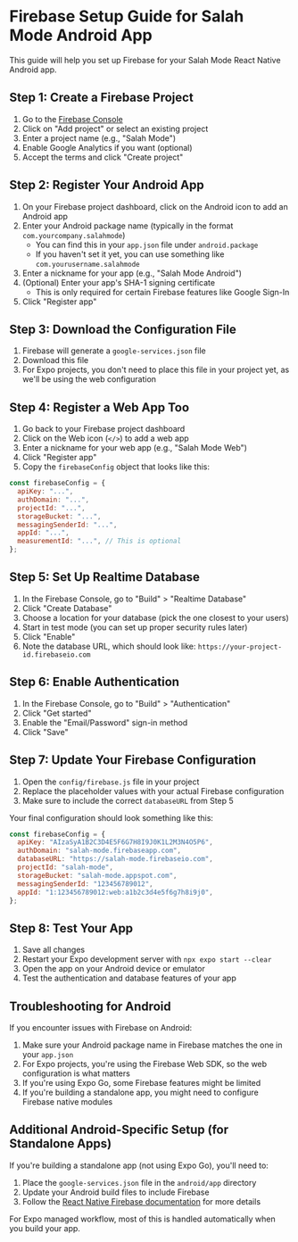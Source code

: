# Firebase Setup Guide for Salah Mode Android App

This guide will help you set up Firebase for your Salah Mode React Native Android app.

## Step 1: Create a Firebase Project

1. Go to the [Firebase Console](https://console.firebase.google.com/)
2. Click on "Add project" or select an existing project
3. Enter a project name (e.g., "Salah Mode")
4. Enable Google Analytics if you want (optional)
5. Accept the terms and click "Create project"

## Step 2: Register Your Android App

1. On your Firebase project dashboard, click on the Android icon to add an Android app
2. Enter your Android package name (typically in the format `com.yourcompany.salahmode`)
   - You can find this in your `app.json` file under `android.package`
   - If you haven't set it yet, you can use something like `com.yourusername.salahmode`
3. Enter a nickname for your app (e.g., "Salah Mode Android")
4. (Optional) Enter your app's SHA-1 signing certificate
   - This is only required for certain Firebase features like Google Sign-In
5. Click "Register app"

## Step 3: Download the Configuration File

1. Firebase will generate a `google-services.json` file
2. Download this file
3. For Expo projects, you don't need to place this file in your project yet, as we'll be using the web configuration

## Step 4: Register a Web App Too

1. Go back to your Firebase project dashboard
2. Click on the Web icon (`</>`) to add a web app
3. Enter a nickname for your web app (e.g., "Salah Mode Web")
4. Click "Register app"
5. Copy the `firebaseConfig` object that looks like this:

```javascript
const firebaseConfig = {
  apiKey: "...",
  authDomain: "...",
  projectId: "...",
  storageBucket: "...",
  messagingSenderId: "...",
  appId: "...",
  measurementId: "...", // This is optional
};
```

## Step 5: Set Up Realtime Database

1. In the Firebase Console, go to "Build" > "Realtime Database"
2. Click "Create Database"
3. Choose a location for your database (pick the one closest to your users)
4. Start in test mode (you can set up proper security rules later)
5. Click "Enable"
6. Note the database URL, which should look like: `https://your-project-id.firebaseio.com`

## Step 6: Enable Authentication

1. In the Firebase Console, go to "Build" > "Authentication"
2. Click "Get started"
3. Enable the "Email/Password" sign-in method
4. Click "Save"

## Step 7: Update Your Firebase Configuration

1. Open the `config/firebase.js` file in your project
2. Replace the placeholder values with your actual Firebase configuration
3. Make sure to include the correct `databaseURL` from Step 5

Your final configuration should look something like this:

```javascript
const firebaseConfig = {
  apiKey: "AIzaSyA1B2C3D4E5F6G7H8I9J0K1L2M3N4O5P6",
  authDomain: "salah-mode.firebaseapp.com",
  databaseURL: "https://salah-mode.firebaseio.com",
  projectId: "salah-mode",
  storageBucket: "salah-mode.appspot.com",
  messagingSenderId: "123456789012",
  appId: "1:123456789012:web:a1b2c3d4e5f6g7h8i9j0",
};
```

## Step 8: Test Your App

1. Save all changes
2. Restart your Expo development server with `npx expo start --clear`
3. Open the app on your Android device or emulator
4. Test the authentication and database features of your app

## Troubleshooting for Android

If you encounter issues with Firebase on Android:

1. Make sure your Android package name in Firebase matches the one in your `app.json`
2. For Expo projects, you're using the Firebase Web SDK, so the web configuration is what matters
3. If you're using Expo Go, some Firebase features might be limited
4. If you're building a standalone app, you might need to configure Firebase native modules

## Additional Android-Specific Setup (for Standalone Apps)

If you're building a standalone app (not using Expo Go), you'll need to:

1. Place the `google-services.json` file in the `android/app` directory
2. Update your Android build files to include Firebase
3. Follow the [React Native Firebase documentation](https://rnfirebase.io/) for more details

For Expo managed workflow, most of this is handled automatically when you build your app.

